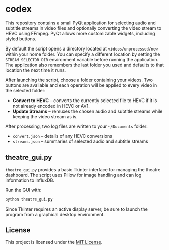 # codex

This repository contains a small PyQt application for selecting audio and
subtitle streams in video files and optionally converting the video stream to
HEVC using FFmpeg. PyQt allows more customizable widgets, including styled
buttons.

By default the script opens a directory located at `videos/unprocessed/new`
within your home folder. You can specify a different location by setting the
`STREAM_SELECTOR_DIR` environment variable before running the application.
The application also remembers the last folder you used and defaults to that
location the next time it runs.

After launching the script, choose a folder containing your videos. Two buttons
are available and each operation will be applied to every video in the selected
folder:

* **Convert to HEVC** – converts the currently selected file to HEVC if it is not
  already encoded in HEVC or AV1.
* **Update Streams** – remuxes the chosen audio and subtitle streams while
  keeping the video stream as is.

After processing, two log files are written to your `~/Documents` folder:

- `convert.json` – details of any HEVC conversions
- `streams.json` – summaries of selected audio and subtitle streams


## theatre_gui.py

`theatre_gui.py` provides a basic Tkinter interface for managing the theatre dashboard. The script uses Pillow for image handling and can log information to InfluxDB.

Run the GUI with:

```bash
python theatre_gui.py
```

Since Tkinter requires an active display server, be sure to launch the program from a graphical desktop environment.


## License

This project is licensed under the [MIT License](LICENSE).
